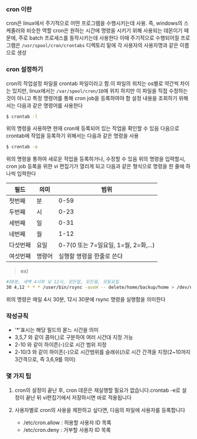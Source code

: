 ### cron 이란

cron은 linux에서 주기적으로 어떤 프로그램을 수행시키는데 사용. 즉, windows의 스케줄러와 비슷한 역할 cron은 원하는 시간에 명령을 시키기 위해 사용되는 데몬이기 때문에, 주로 batch 프로세스를 동작시키는데 사용한다 이때 주기적으로 수행되어질 프로그램은 `/usr/spool/cron/crontabs` 디렉토리 밑에 각 사용자의 사용자명과 같은 이름으로 생성

### cron 설정하기

cron의 작업설정 파일을 crontab 파일이라고 함.이 파일의 위치는 os별로 약간씩 차이는 있지만, linux에서는 `/var/spool/cron/ID`에 위치 하지만 이 파일을 직접 수정하는 것이 아니고 특정 명령어를 통해 cron job을 등록하여야 함 설정 내용을 조회하기 위해서는 다음과 같은 명령어를 사용한다

```bash
$ crontab -l
```

위의 명령을 사용하면 현재 cron에 등록되어 있는 작업을 확인할 수 있음 다음으로 crontab에 작업을 등록하기 위해서는 다음과 같은 명령을 사용

```bash
$ crontab -e
```

위의 명령을 통하여 새로운 작업을 등록하거나, 수정할 수 있음 위의 명령을 입력할시, cron job 등록을 위한 vi 편집기가 열리게 되고 다음과 같은 형식으로 명령을 한 줄에 하나씩 입력한다

| 필드     | 의미   | 범위                                 |
|----------|--------|--------------------------------------|
| 첫번째   | 분     | 0-59                                 |
| 두번째   | 시     | 0-23                                 |
| 세번째   | 일     | 0-31                                 |
| 네번째   | 월     | 1-12                                 |
| 다섯번째 | 요일   | 0-7(0 또는 7=일요일, 1=월, 2=화,...) |
| 여섯번째 | 명령어 | 실행할 명령을 한줄로 쓴다            |

> ex)

```bash
#30분, 새벽 4시와 낮 12시, 모든일, 모든월, 모듬요일
30 4,12 * * * /user/bin/rsync -avxH -- delete/home/backup/home > /dev/null 2> &1`
```

위의 명령은 매일 4시 30분, 12시 30분에 rsync 명령을 실행함을 의미한다

### 작성규칙

-	'*'표시는 해당 필드의 몯느 시간을 의미
-	3,5,7 와 같이 콤마(,)로 구분하여 여러 시간대 지정 가능
-	2-10 와 같이 하이픈(-)으로 시간 범위 지정
-	2-10/3 와 같이 하이픈(-)으로 시간범위를 슬래쉬(/)로 시간 간격을 지정(2~10까지 3간격으로, 즉 3,6,9를 의미)

### 몇 가지 팁

1.	cron의 설정이 끝난 후, cron 데몬은 재실행할 필요가 없습니다.crontab -e로 설정이 끝난 뒤 vi편집기에서 저장하시면 바로 적용됩니다

2.	사용자별로 cron의 사용을 제한하고 싶다면, 다음의 파일에 사용자를 등록합니다

	-	/etc/cron.allow : 허용할 사용자 ID 목록
	-	/etc/cron.deny : 거부할 사용자 ID 목록
